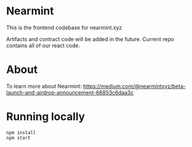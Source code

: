 # Nearmint 

This is the frontend codebase for nearmint.xyz

Artifacts and contract code will be added in the future. Current repo contains all of our react code.

# About

To learn more about Nearmint: https://medium.com/@nearmintxyz/beta-launch-and-airdrop-announcement-68853c6daa3c

# Running locally

```
npm install
npm start
```
